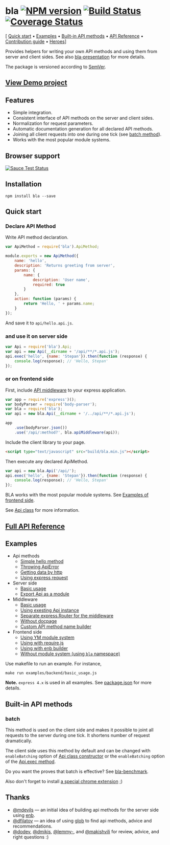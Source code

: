 # bla [![NPM version](https://badge.fury.io/js/bla.svg)](http://badge.fury.io/js/bla) [![Build Status](https://secure.travis-ci.org/baby-loris/bla.svg)](http://travis-ci.org/baby-loris/bla) [![Coverage Status](https://coveralls.io/repos/baby-loris/bla/badge.svg?branch=master)](https://coveralls.io/r/baby-loris/bla?branch=master)

\[ [Quick start](#quick-start) • [Examples](#examples) • [Built-in API methods](#built-in-api-methods) • [API Reference](REFERENCE.md) • [Contribution guide](CONTRIBUTION.md) • [Heroes](#thanks)\]

Provides helpers for writing your own API methods and using them from server and client sides. See also [bla-presentation](http://baby-loris.github.io/bla-presentation/) for more details.

The package is versioned according to [SemVer](http://semver.org).

## [View Demo project](https://github.com/baby-loris/weatherpic)

## Features
  * Simple integration.
  * Consistent interface of API methods on the server and client sides.
  * Normalization for request parameters.
  * Automatic documentation generation for all declared API methods.
  * Joining all client requests into one during one tick (see [batch method](#batch)).
  * Works with the most popular module systems.

## Browser support
[![Sauce Test Status](https://saucelabs.com/browser-matrix/baby-loris.svg)](https://saucelabs.com/u/baby-loris)

## Installation
```
npm install bla --save
```

## Quick start
### Declare API Method
Write API method declaration.
```javascript
var ApiMethod = require('bla').ApiMethod;

module.exports = new ApiMethod({
    name: 'hello',
    description: 'Returns greeting from server',
    params: {
        name: {
            description: 'User name',
            required: true
        }
    },
    action: function (params) {
        return 'Hello, ' + params.name;
    }
});
```

And save it to `api/hello.api.js`.

### and use it on server side
```javascript
var Api = require('bla').Api;
var api = new Api(__dirname + '/api/**/*.api.js');
api.exec('hello', {name: 'Stepan'}).then(function (response) {
    console.log(response); // 'Hello, Stepan'
});
```

### or on frontend side
First, include [API middleware](REFERENCE.md#express-middleware) to your express application.
```javascript
var app = require('express')();
var bodyParser = require('body-parser');
var bla = require('bla');
var api = new bla.Api(__dirname + '/../api/**/*.api.js');

app
    .use(bodyParser.json())
    .use('/api/:method?', bla.apiMiddleware(api));
```
Include the client library to your page.
```html
<script type="text/javascript" src="build/bla.min.js"></script>
```
Then execute any declared ApiMethod.
```javascript
var api = new bla.Api('/api/');
api.exec('hello', {name: 'Stepan'}).then(function (response) {
    console.log(response); // 'Hello, Stepan'
});
```
BLA works with the most popular module systems. See [Examples of frontend side](#examples).

See [Api class](REFERENCE.md#class-api-bla) for more information.

## [Full API Reference](REFERENCE.md)

## Examples
  * Api methods
    * [Simple hello method](examples/api/hello.api.js)
    * [Throwing ApiError](examples/api/the-matrix-source.api.js)
    * [Getting data by http](examples/api/get-kittens.api.js)
    * [Using express request](examples/api/geolocation.api.js)
  * Server side
    * [Basic usage](examples/backend/basic_usage.js)
    * [Export Api as a module](examples/backend/export.js)
  * Middleware
    * [Basic usage](examples/middleware/basic_usage.js)
    * [Using exesting Api instance](examples/middleware/using_api_instance.js)
    * [Separate express.Router for the middleware](examples/middleware/api_router.js)
    * [Without docpage](examples/middleware/without_docpage.js)
    * [Custom API method name builder](examples/middleware/build_method_name.js)
  * Frontend side
    * [Using YM module system](examples/frontend/ym)
    * [Using with require.js](examples/frontend/requirejs)
    * [Using with enb builder](examples/frontend/enb)
    * [Without module system (using ```bla``` namespace)](examples/frontend/bla)

Use makefile to run an example. For instance,
```
make run examples/backend/basic_usage.js
```

**Note.** `express 4.x` is used in all examples. See [package.json](package.json#L31) for more details.

## Built-in API methods
### batch
This method is used on the client side and makes it possible to joint all requests to the server during one tick. It shortens number of request dramatically.

The client side uses this method by default and can be changed with `enableBatching` option of [Api class constructor](REFERENCE.md#constructorbasepath-options) or the `enableBatching` option of the [Api.exec method](REFERENCE.md#execmethodname-params-request).

Do you want the proves that batch is effective? See [bla-benchmark](https://github.com/baby-loris/bla-benchmark).

Also don't forget to install [a special chrome extension](https://github.com/baby-loris/bla-batch-chrome-extension) ;)

## Thanks
  * [@mdevils](https://github.com/mdevils/) — an initial idea of building api methods for the server side using [enb](https://github.com/enb-make/enb).
  * [@dfilatov](https://github.com/dfilatov/) — an idea of using [glob](https://github.com/isaacs/node-glob) to find api methods, advice and recommendations.
  * [@dodev](https://github.com/dodev), [@dmikis](https://github.com/dmikis), [@lemmy-](https://github.com/lemmy-), and [@makishvili](https://github.com/makishvili) for review, advice, and right questions :)

